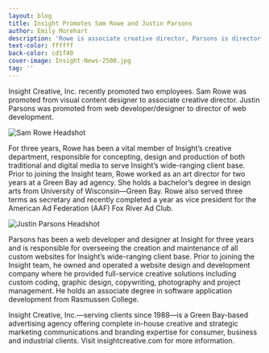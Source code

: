 ```yaml
---
layout: blog
title: Insight Promotes Sam Rowe and Justin Parsons
author: Emily Morehart
description: 'Rowe is associate creative director, Parsons is director of web development'
text-color: ffffff
back-color: cd1f40
cover-image: Insight-News-2500.jpg
tag: ''
---
```


Insight Creative, Inc. recently promoted two employees. Sam Rowe was promoted from visual content designer to associate creative director. Justin Parsons was promoted from web developer/designer to director of web development.

<img data-aos="fade-up" src="/img/blog/Sam_Intro-Web-001.jpg"
  alt="Sam Rowe Headshot"/>

For three years, Rowe has been a vital member of Insight’s creative department, responsible for concepting, design and production of both traditional and digital media to serve Insight’s wide-ranging client base. Prior to joining the Insight team, Rowe worked as an art director for two years at a Green Bay ad agency. She holds a bachelor’s degree in design arts from University of Wisconsin—Green Bay. Rowe also served three terms as secretary and recently completed a year as vice president for the American Ad Federation (AAF) Fox River Ad Club.

<img data-aos="fade-up" src="/img/blog/Justin_Parson_Full.jpg"
  alt="Justin Parsons Headshot"/>

Parsons has been a web developer and designer at Insight for three years and is responsible for overseeing the creation and maintenance of all custom websites for Insight’s wide-ranging client base. Prior to joining the Insight team, he owned and operated a website design and development company where he provided full-service creative solutions including custom coding, graphic design, copywriting, photography and project management. He holds an associate degree in software application development from Rasmussen College.

Insight Creative, Inc.—serving clients since 1988—is a Green Bay-based advertising agency offering complete in-house creative and strategic marketing communications and branding expertise for consumer, business and industrial clients. Visit insightcreative.com for more information.
